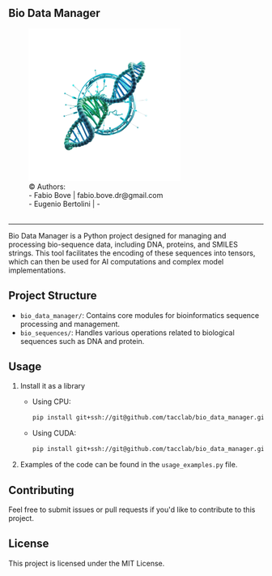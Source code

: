 
## Bio Data Manager
<figure>
  <img src="icon.png" alt="description" style="width:300px; height:auto;">
  <figcaption>© Authors:<br>
   - Fabio Bove | fabio.bove.dr@gmail.com<br> 
   - Eugenio Bertolini | - </figcaption><br> 
</figure>

<hr>
Bio Data Manager is a Python project designed for managing and processing bio-sequence data, including DNA, proteins, and SMILES strings. This tool facilitates the encoding of these sequences into tensors, which can then be used for AI computations and complex model implementations.

## Project Structure
- `bio_data_manager/`: Contains core modules for bioinformatics sequence processing and management.
- `bio_sequences/`: Handles various operations related to biological sequences such as DNA and protein.


## Usage
1. Install it as a library
   - Using CPU:
      ```bash
      pip install git+ssh://git@github.com/tacclab/bio_data_manager.git@0.0.1
      ```
   - Using CUDA:
      ```bash
      pip install git+ssh://git@github.com/tacclab/bio_data_manager.git@0.0.1[cuda] -f https://download.pytorch.org/whl/torch_stable.html
      ```

2. Examples of the code can be found in the `usage_examples.py` file.

## Contributing
Feel free to submit issues or pull requests if you'd like to contribute to this project.

## License
This project is licensed under the MIT License.
